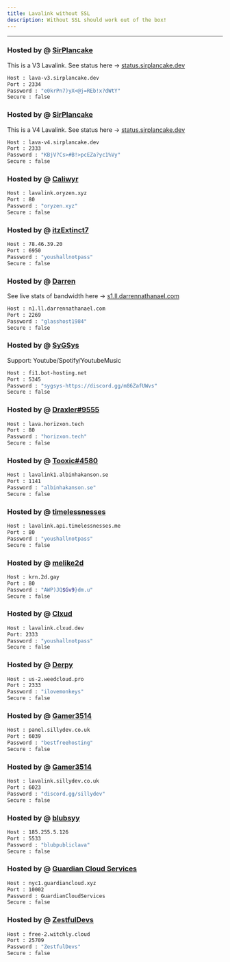 ```yaml
---
title: Lavalink without SSL
description: Without SSL should work out of the box!
---
```


<!-- inject image ad -->
<div data-ea-style="stickybox" class="dark horizontal" data-ea-publisher="darrennathanaelcom" data-ea-type="image"></div>

---

### Hosted by @ [SirPlancake](https://discord.gg/cYAUHdznTJ)
This is a V3 Lavalink. See status here -> [status.sirplancake.dev](https://status.sirplancake.dev/)
```bash
Host : lava-v3.sirplancake.dev
Port : 2334
Password : "e0krPn7)yX<@j=REb!x?dWtY"
Secure : false
```

### Hosted by @ [SirPlancake](https://discord.gg/cYAUHdznTJ)
This is a V4 Lavalink. See status here -> [status.sirplancake.dev](https://status.sirplancake.dev/)
```bash
Host : lava-v4.sirplancake.dev
Port : 2333
Password : "KBjV?Cs>#B!>pcEZa?yc1%Vy"
Secure : false
```

### Hosted by @ [Caliwyr](https://discord.gg/6xpF6YqVDd)
```bash
Host : lavalink.oryzen.xyz
Port : 80
Password : "oryzen.xyz"
Secure : false
```

### Hosted by @ [itzExtinct7](https://youtube.com/@ItzExtinct7?si=0Wj-ayF6VLinxpuo)
```bash
Host : 78.46.39.20
Port : 6950
Password : "youshallnotpass"
Secure : false
```

### Hosted by @ [Darren](https://discord.glasshost.net)
See live stats of bandwidth here -> [s1.ll.darrennathanael.com](https://s1.ll.darrennathanael.com/)
```bash
Host : n1.ll.darrennathanael.com
Port : 2269
Password : "glasshost1984"
Secure : false
```

### Hosted by @ [SyGSys](https://discord.gg/m86ZafUWvs)
Support: Youtube/Spotify/YoutubeMusic
```bash
Host : fi1.bot-hosting.net
Port : 5345
Password : "sygsys-https://discord.gg/m86ZafUWvs"
Secure : false
```

### Hosted by @ [Draxler#9555](https://status.horizxon.xyz/)
```bash
Host : lava.horizxon.tech
Port : 80
Password : "horizxon.tech"
Secure : false
```

### Hosted by @ [Tooxic#4580](https://albinhakanson.se)
```bash
Host : lavalink1.albinhakanson.se
Port : 1141
Password : "albinhakanson.se"
Secure : false
```

### Hosted by @ [timelessnesses](https://timelessnesses.me)
```bash
Host : lavalink.api.timelessnesses.me
Port : 80
Password : "youshallnotpass"
Secure : false
```

### Hosted by @ [melike2d](https://2d.gay)
```bash
Host : krn.2d.gay
Port : 80
Password : "AWP)JQ$Gv9}dm.u"
Secure : false
```

### Hosted by @ [Clxud](https://discord.gg/r64qjTSHG8)
```bash
Host : lavalink.clxud.dev
Port: 2333
Password : "youshallnotpass"
Secure : false
```

### Hosted by @ [Derpy](https://weedcloud.pro)
```bash
Host : us-2.weedcloud.pro
Port : 2333
Password : "ilovemonkeys"
Secure : false
```

### Hosted by @ [Gamer3514](https://sillydev.co.uk)
```bash
Host : panel.sillydev.co.uk
Port : 6039
Password : "bestfreehosting"
Secure : false
```

### Hosted by @ [Gamer3514](https://sillydev.co.uk)
```bash
Host : lavalink.sillydev.co.uk
Port : 6023
Password : "discord.gg/sillydev"
Secure : false
```

### Hosted by @ [blubsyy](https://discord.gg/zenithbot)
```bash
Host : 185.255.5.126
Port : 5533
Password : "blubpubliclava"
Secure : false
```

### Hosted by @ [Guardian Cloud Services](https://botlist.lol/discord)
```bash
Host : nyc1.guardiancloud.xyz
Port : 10002
Password : GuardianCloudServices
Secure : false
```

### Hosted by @ [ZestfulDevs](https://discord.com/invite/W4gFEYvrG9)
```bash
Host : free-2.witchly.cloud
Port : 25709
Password : "ZestfulDevs"
Secure : false
```
